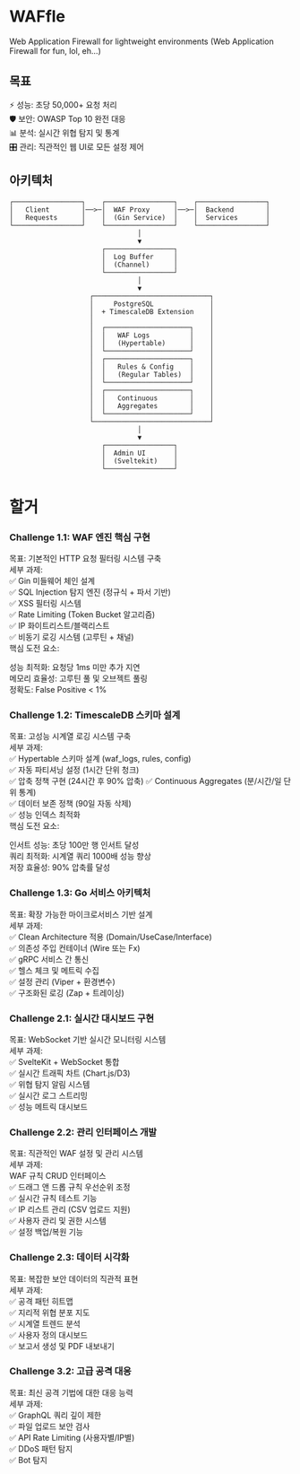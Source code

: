 # WAFfle
Web Application Firewall for lightweight environments
(Web Application Firewall for fun, lol, eh...)  

## 목표
⚡ 성능: 초당 50,000+ 요청 처리  
🛡️ 보안: OWASP Top 10 완전 대응  
📊 분석: 실시간 위협 탐지 및 통계  
🎛️ 관리: 직관적인 웹 UI로 모든 설정 제어

## 아키텍처

```
┌─────────────────┐    ┌─────────────────┐    ┌─────────────────┐
│   Client        │──>─│  WAF Proxy      │──>─│  Backend        │
│   Requests      │    │  (Gin Service)  │    │  Services       │
└─────────────────┘    └─────────────────┘    └─────────────────┘
                                │
                                ▼
                       ┌─────────────────┐
                       │  Log Buffer     │
                       │  (Channel)      │
                       └─────────────────┘
                                │
                                ▼
                    ┌─────────────────────────────┐
                    │     PostgreSQL              │
                    │  + TimescaleDB Extension    │
                    │                             │
                    │  ┌─────────────────────┐    │
                    │  │   WAF Logs          │    │
                    │  │   (Hypertable)      │    │
                    │  └─────────────────────┘    │
                    │  ┌─────────────────────┐    │
                    │  │   Rules & Config    │    │
                    │  │   (Regular Tables)  │    │
                    │  └─────────────────────┘    │
                    │  ┌─────────────────────┐    │
                    │  │   Continuous        │    │
                    │  │   Aggregates        │    │
                    │  └─────────────────────┘    │
                    └─────────────────────────────┘
                                │
                                ▼
                       ┌─────────────────┐
                       │  Admin UI       │
                       │  (Sveltekit)    │
                       └─────────────────┘
```

# 할거
### Challenge 1.1: WAF 엔진 핵심 구현
목표: 기본적인 HTTP 요청 필터링 시스템 구축  
세부 과제:  
✅ Gin 미들웨어 체인 설계  
✅ SQL Injection 탐지 엔진 (정규식 + 파서 기반)  
✅ XSS 필터링 시스템  
✅ Rate Limiting (Token Bucket 알고리즘)  
✅ IP 화이트리스트/블랙리스트  
✅ 비동기 로깅 시스템 (고루틴 + 채널)  
핵심 도전 요소:  
  
성능 최적화: 요청당 1ms 미만 추가 지연  
메모리 효율성: 고루틴 풀 및 오브젝트 풀링  
정확도: False Positive < 1%  

### Challenge 1.2: TimescaleDB 스키마 설계  
목표: 고성능 시계열 로깅 시스템 구축  
세부 과제:  
✅ Hypertable 스키마 설계 (waf_logs, rules, config)  
✅ 자동 파티셔닝 설정 (1시간 단위 청크)  
✅ 압축 정책 구현 (24시간 후 90% 압축)
✅ Continuous Aggregates (분/시간/일 단위 통계)  
✅ 데이터 보존 정책 (90일 자동 삭제)  
✅ 성능 인덱스 최적화  
핵심 도전 요소:  
  
인서트 성능: 초당 100만 행 인서트 달성  
쿼리 최적화: 시계열 쿼리 1000배 성능 향상  
저장 효율성: 90% 압축률 달성  

### Challenge 1.3: Go 서비스 아키텍처  
목표: 확장 가능한 마이크로서비스 기반 설계  
세부 과제:  
✅ Clean Architecture 적용 (Domain/UseCase/Interface)  
✅ 의존성 주입 컨테이너 (Wire 또는 Fx)  
✅ gRPC 서비스 간 통신  
✅ 헬스 체크 및 메트릭 수집  
✅ 설정 관리 (Viper + 환경변수)  
✅ 구조화된 로깅 (Zap + 트레이싱)  

### Challenge 2.1: 실시간 대시보드 구현  
목표: WebSocket 기반 실시간 모니터링 시스템  
세부 과제:  
✅ SvelteKit + WebSocket 통합  
✅ 실시간 트래픽 차트 (Chart.js/D3)  
✅ 위협 탐지 알림 시스템  
✅ 실시간 로그 스트리밍  
✅ 성능 메트릭 대시보드  
  
### Challenge 2.2: 관리 인터페이스 개발  
목표: 직관적인 WAF 설정 및 관리 시스템  
세부 과제:  
 WAF 규칙 CRUD 인터페이스  
✅ 드래그 앤 드롭 규칙 우선순위 조정  
✅ 실시간 규칙 테스트 기능  
✅ IP 리스트 관리 (CSV 업로드 지원)  
✅ 사용자 관리 및 권한 시스템  
✅ 설정 백업/복원 기능  
  
### Challenge 2.3: 데이터 시각화  
목표: 복잡한 보안 데이터의 직관적 표현  
세부 과제:  
✅ 공격 패턴 히트맵  
✅ 지리적 위협 분포 지도  
✅ 시계열 트렌드 분석  
✅ 사용자 정의 대시보드  
✅ 보고서 생성 및 PDF 내보내기  
  
### Challenge 3.2: 고급 공격 대응  
목표: 최신 공격 기법에 대한 대응 능력  
세부 과제:  
✅ GraphQL 쿼리 깊이 제한  
✅ 파일 업로드 보안 검사  
✅ API Rate Limiting (사용자별/IP별)  
✅ DDoS 패턴 탐지  
✅ Bot 탐지  
